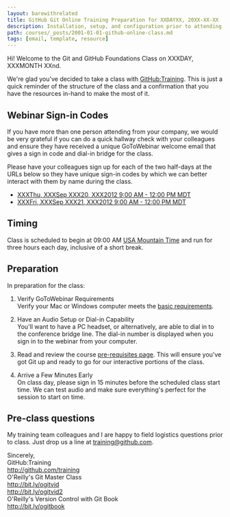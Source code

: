 ```yaml
---
layout: barewithrelated
title: GitHub Git Online Training Preparation for XXDAYXX, 20XX-XX-XX
description: Installation, setup, and configuration prior to attending an online Git and GitHub workshop.
path: courses/_posts/2001-01-01-github-online-class.md
tags: [email, template, resource]
---
```


Hi! Welcome to the Git and GitHub Foundations Class on XXXDAY, XXXMONTH XXnd.

We're glad you've decided to take a class with [GitHub:Training](http://github.com/training). This is just a quick reminder of the structure of the class and a confirmation that you have the resources in-hand to make the most of it.


## Webinar Sign-in Codes
If you have more than one person attending from your company, we would be very grateful if you can do a quick hallway check with your colleagues and ensure they have received a unique GoToWebinar welcome email that gives a sign in code and dial-in bridge for the class.

Please have your colleagues sign up for each of the two half-days at the URLs below so they have unique sign-in codes by which we can better interact with them by name during the class.

* [XXXThu, XXXSep XXX20, XXX2012 9:00 AM - 12:00 PM MDT](https://www3.gotomeeting.com/register/XXX)
* [XXXFri, XXXSep XXX21, XXX2012 9:00 AM - 12:00 PM MDT](https://www3.gotomeeting.com/register/XXX)


## Timing
Class is scheduled to begin at 09:00 AM [USA Mountain Time](http://wwp.greenwichmeantime.com/time-zone/usa/mountain-time/) and run for three hours each day, inclusive of a short break.


## Preparation
In preparation for the class:

1. Verify GoToWebinar Requirements  
Verify your Mac or Windows computer meets the [basic requirements](http://support.citrixonline.com/en_US/GoToWebinar/help_files/GTW110003?title=Test+Your+GoToWebinar+Connection%7D).

2. Have an Audio Setup or Dial-in Capability  
You'll want to have a PC headset, or alternatively, are able to dial in to the conference bridge line. The dial-in number is displayed when you sign in to the webinar from your computer.

3. Read and review the course [pre-requisites page](/articles/github-class-prerequisites/).
This will ensure you've got Git up and ready to go for our interactive portions of the class.

4. Arrive a Few Minutes Early  
On class day, please sign in 15 minutes before the scheduled class start time.  We can test audio and make sure everything's perfect for the session to start on time.


## Pre-class questions
My training team colleagues and I are happy to field logistics questions prior to class.  Just drop us a line at [training@github.com](mailto:training@github.com?subject=GitHub%20Pre-Class%20Question).


Sincerely,  
GitHub:Training  
http://github.com/training  
O'Reilly's Git Master Class  
http://bit.ly/ogitvid  
http://bit.ly/ogitvid2  
O'Reilly's Version Control with Git Book  
http://bit.ly/ogitbook
